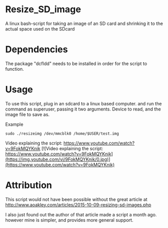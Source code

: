 # Resize_SD_image
A linux bash-script for taking an image of an SD card and shrinking it to the actual space used on the SDcard

# Dependencies    
The package "dcfldd" needs to be installed in order for the script to function.

# Usage
To use this script, plug in an sdcard to a linux based computer. and run the command as superuser, passing it two arguments. Device to read, and the image file to save as.

Example

    sudo ./resizeimg /dev/mmcblk0 /home/$USER/test.img
    
Video explaining the script: https://www.youtube.com/watch?v=9FokMQYKnik
[![Video explaining the script: https://www.youtube.com/watch?v=9FokMQYKnik](https://img.youtube.com/vi/9FokMQYKnik/0.jpg)](https://www.youtube.com/watch?v=9FokMQYKnik)

# Attribution
This script would not have been possible without the great article at http://www.aoakley.com/articles/2015-10-09-resizing-sd-images.php

I also just found out the author of that article made a script a month ago. however mine is simpler, and provides more general support.
